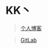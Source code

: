 # KK丶

> [个人博客](https://blog.csdn.net/m0_37965018)


> [GitLab](http://10.0.0.107/yxj/api-boot-parant "GitLab")

